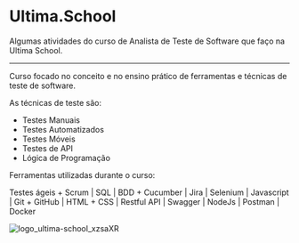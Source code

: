 # Ultima.School
 Algumas atividades do curso de Analista de Teste de Software que faço na Ultima School. 
 _________________________________________________________________________________________
 
Curso focado no conceito e no ensino prático de ferramentas e técnicas de teste de software.

As técnicas de teste são:

- Testes Manuais
- Testes Automatizados
- Testes Móveis
- Testes de API
- Lógica de Programação

Ferramentas utilizadas durante o curso: 

Testes ágeis + Scrum | SQL | BDD + Cucumber | Jira | Selenium | Javascript | Git + GitHub | HTML + CSS | Restful API | Swagger | NodeJs | Postman | Docker

![logo_ultima-school_xzsaXR](https://user-images.githubusercontent.com/110741158/219950981-ffde503d-1cc8-4a3f-85c7-96df9788b886.png)
